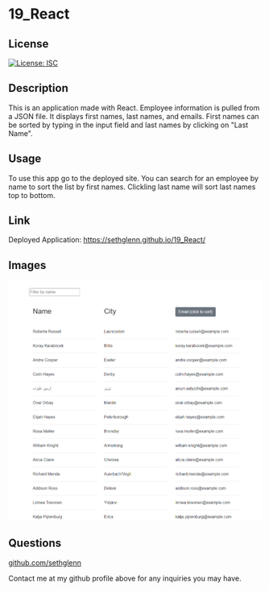 # 19_React

## License
   
  [![License: ISC](https://img.shields.io/badge/License-ISC-blue.svg)](https://opensource.org/licenses/ISC)

  ## Description

This is an application made with React. Employee information is pulled from a JSON file. It displays first names, last names, and emails. First names can be sorted by typing in the input field and last names by clicking on "Last Name".

## Usage

To use this app go to the deployed site. You can search for an employee by name to sort the list by first names. Clickling last name will sort last names top to bottom.


  ## Link

  Deployed Application: https://sethglenn.github.io/19_React/

  ## Images
![Screenshot01](./screenshot.png)


 ## Questions

 [github.com/sethglenn](https://github.com/sethglenn)

 Contact me at my github profile above for any inquiries you may have.